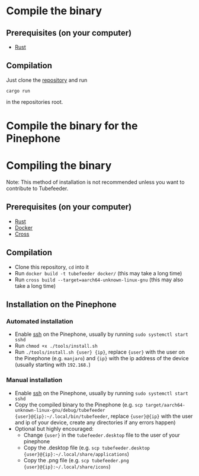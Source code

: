 # Compile the binary

## Prerequisites (on your computer)

* [Rust](https://www.rust-lang.org/)

## Compilation

Just clone the [repository](https://github.com/Schmiddiii/Tubefeeder) and run

```
cargo run
```

in the repositories root.

# Compile the binary for the Pinephone

# Compiling the binary

Note: This method of installation is not recommended unless you want to contribute to Tubefeeder.

## Prerequisites (on your computer)

* [Rust](https://www.rust-lang.org/)
* [Docker](https://www.docker.com/)
* [Cross](https://github.com/rust-embedded/cross)

## Compilation

* Clone this repository, `cd` into it
* Run `docker build -t tubefeeder docker/` (this may take a long time)
* Run `cross build --target=aarch64-unknown-linux-gnu` (this may also take a long time)

## Installation on the Pinephone

### Automated installation

* Enable [ssh](https://www.ssh.com/ssh/) on the Pinephone, usually by running `sudo systemctl start sshd`
* Run `chmod +x ./tools/install.sh`
* Run `./tools/install.sh {user} {ip}`, replace `{user}` with the user on the Pinephone (e.g. `manjaro`) and `{ip}` with the ip address of the device (usually starting with `192.168.`)

### Manual installation

* Enable [ssh](https://www.ssh.com/ssh/) on the Pinephone, usually by running `sudo systemctl start sshd`
* Copy the compiled binary to the Pinephone (e.g. `scp target/aarch64-unknown-linux-gnu/debug/tubefeeder {user}@{ip}:~/.local/bin/tubefeeder`, replace `{user}@{ip}` with the user and ip of your device, create any directories if any errors happen)
* Optional but highly encouraged:
    * Change `{user}` in the `tubefeeder.desktop` file to the user of your pinephone 
    * Copy the .desktop file (e.g. `scp tubefeeder.desktop {user}@{ip}:~/.local/share/applications`)
    * Copy the .png file (e.g. `scp tubefeeder.png {user}@{ip}:~/.local/share/icons`)

